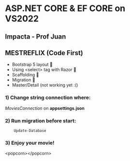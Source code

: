 # ASP.NET CORE & EF CORE on VS2022

## Impacta - Prof Juan

## MESTREFLIX (Code First)

* Bootstrap 5 layout :100:
* Using \<select> tag with Razor :100:
* Scaffolding :100:
* Migration :100:
* Master/Detail (not working yet :()

### 1) Change string connection where:

*MoviesConnection* on <b>appsettings.json</b>

### 2) Run migration before start:

        Update-Database

### 3) Enjoy your movie!

\<popcorn>\</popcorn>